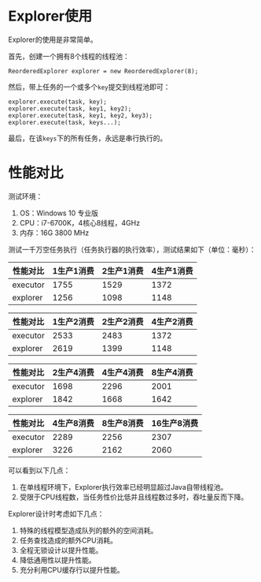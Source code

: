 # Explorer使用

Explorer的使用是非常简单。

首先，创建一个拥有8个线程的线程池：

```
ReorderedExplorer explorer = new ReorderedExplorer(8);
```

然后，带上任务的一个或多个`key`提交到线程池即可：

```
explorer.execute(task, key);
explorer.execute(task, key1, key2);
explorer.execute(task, key1, key2, key3);
explorer.execute(task, keys...);
```

最后，在该`keys`下的所有任务，永远是串行执行的。

# 性能对比

测试环境：

1. OS：Windows 10 专业版
2. CPU：i7-6700K，4核心8线程，4GHz
3. 内存：16G 3800 MHz

测试一千万空任务执行（任务执行器的执行效率），测试结果如下（单位：毫秒）：

性能对比 | 1生产1消费 | 2生产1消费 | 4生产1消费 |
---------|------|------|------|
executor | 1755 | 1529 | 1372 |
explorer | 1256 | 1098 | 1148 |

性能对比 | 1生产2消费 | 2生产2消费 | 4生产2消费 |
---------|--------|--------|--------|
executor | 2533   | 2483   | 1372   |
explorer | 2619   | 1399   | 1148   |

性能对比 | 2生产4消费 | 4生产4消费 | 8生产4消费
---------|--------|--------|--------|
executor | 1698   | 2296   | 2001   |
explorer | 1842   | 1668   | 1642   |

性能对比 | 4生产8消费 | 8生产8消费 | 16生产8消费
---------|--------|--------|--------|
executor | 2289   | 2256   | 2307   |
explorer | 3226   | 2162   | 2060   |

可以看到以下几点：

1. 在单线程环境下，Explorer执行效率已经明显超过Java自带线程池。
2. 受限于CPU线程数，当任务性价比低并且线程数过多时，吞吐量反而下降。

Explorer设计时考虑如下几点：

1. 特殊的线程模型造成队列的额外的空间消耗。
2. 任务查找造成的额外CPU消耗。
3. 全程无锁设计以提升性能。
4. 降低通用性以提升性能。
5. 充分利用CPU缓存行以提升性能。
